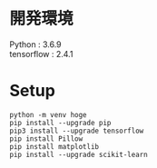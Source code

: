 # 開発環境
Python : 3.6.9  
tensorflow : 2.4.1

# Setup
```
python -m venv hoge
pip install --upgrade pip
pip3 install --upgrade tensorflow
pip install Pillow
pip install matplotlib
pip install --upgrade scikit-learn
```
